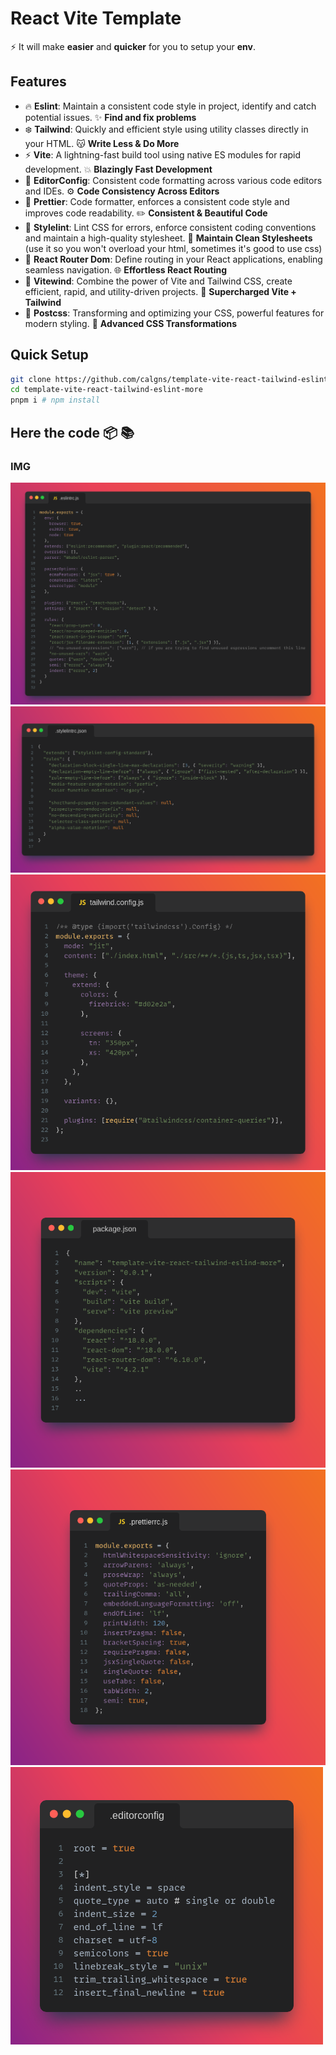 # React Vite Template

:zap: It will make **easier** and **quicker** for you to setup your **env**.

## Features

- :fire: **Eslint**: Maintain a consistent code style in project, identify and catch potential issues. ✨ **Find and fix problems**
- :snowflake: **Tailwind**: Quickly and efficient style using utility classes directly in your HTML. :kissing_cat: **Write Less & Do More**
- :zap: **Vite**: A lightning-fast build tool using native ES modules for rapid development. :collision: **Blazingly Fast Development**
- :rat: **EditorConfig**: Consistent code formatting across various code editors and IDEs. ⚙️ **Code Consistency Across Editors**
- :triangular_ruler: **Prettier**: Code formatter, enforces a consistent code style and improves code readability. :pencil2: **Consistent & Beautiful Code**
- :tophat: **Stylelint**: Lint CSS for errors, enforce consistent coding conventions and maintain a high-quality stylesheet. :hocho: **Maintain Clean Stylesheets** (use it so you won't overload your html, sometimes it's good to use css)
- :link: **React Router Dom**: Define routing in your React applications, enabling seamless navigation. 🌐 **Effortless React Routing**
- :stars: **Vitewind**: Combine the power of Vite and Tailwind CSS, create efficient, rapid, and utility-driven projects. 🎉 **Supercharged Vite + Tailwind**
- :volcano: **Postcss**: Transforming and optimizing your CSS, powerful features for modern styling. 🚀 **Advanced CSS Transformations**

## Quick Setup


```bash
git clone https://github.com/calgns/template-vite-react-tailwind-eslint-more
cd template-vite-react-tailwind-eslint-more
pnpm i # npm install
```


##  Here the code :package: :books:
### IMG
![Eslint JS IMG](/public/img/Snap5.png)
![Stylelint json IMG](/public/img/Snap3.png)
![Tailwind Config File IMG](/public/img/Snap.png)
![Package json IMG](/public/img/Snap2.png)
![Prettierrc JS IMG](/public/img/Snap4.png)
![Prettierrc json IMG](/public/img/Snap6.png)
